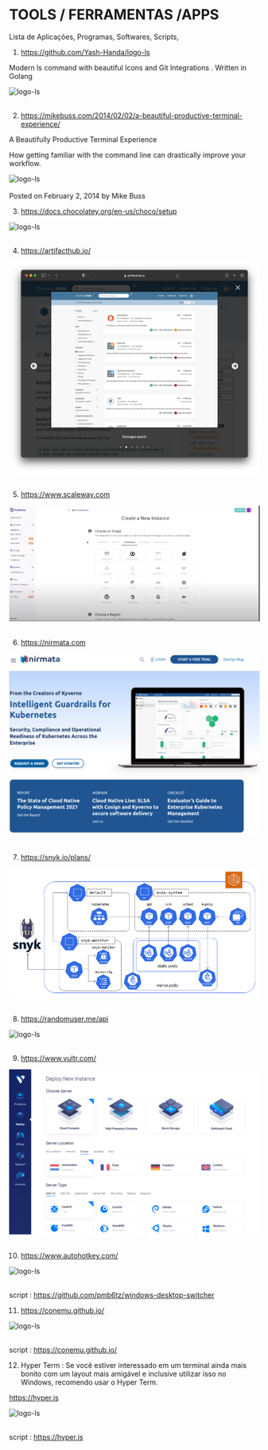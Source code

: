 # TOOLS / FERRAMENTAS /APPS
Lista de Aplicações, Programas, Softwares, Scripts, 


1. https://github.com/Yash-Handa/logo-ls

Modern ls command with beautiful Icons and Git Integrations . Written in Golang

<div>
  <span align="center">
  <img alt="logo-ls" title="logo-ls" src="https://raw.githubusercontent.com/Yash-Handa/logo-ls/master/.github/images/ls.png">
    </span>
</div><br>

2. https://mikebuss.com/2014/02/02/a-beautiful-productive-terminal-experience/

A Beautifully Productive Terminal Experience

How getting familiar with the command line can drastically improve your workflow.
<div>
  <span align="center">
    <img alt="logo-ls" title="logo-ls" src="https://d1dtl6c2x4cczo.cloudfront.net/assets/images/posts/a-beautiful-productive-terminal-experience/cover.png">
   </span>
</div><br>
Posted on February 2, 2014 by Mike Buss


3. https://docs.chocolatey.org/en-us/choco/setup
  
  <div>
  <span align="center">
  <img alt="logo-ls" title="logo-ls" src="https://hyper.is/hyperpower.mp4">
    </span>
</div><br>

4. https://artifacthub.io/
<div>
  <span align="center">
  <img alt="logo-ls" title="logo-ls" src="https://github.com/lourranio/tools/blob/75163aad231cf017f8279ae07d0f6e10b3e173ef/img/display.png">
    </span>
</div><br>

5. https://www.scaleway.com
<div>
  <span align="center">
  <img alt="logo-ls" title="logo-ls" src="https://github.com/lourranio/tools/blob/6b162ba182fa59f73db38d4d4e5a30e830824ac5/img/scaleway.PNG">
    </span>
</div><br>

6. https://nirmata.com
<div>
  <span align="center">
  <img alt="logo-ls" title="logo-ls" src="https://github.com/lourranio/tools/blob/a8e3a6111bc64af53952e834cb4ead54cd7d3acc/img/nirmata.png">
    </span>
</div><br>

7. https://snyk.io/plans/
<div>
  <span align="center">
  <img alt="logo-ls" title="logo-ls" src="https://github.com/lourranio/tools/blob/c811d5f8003765058f9e19b42bea4c7a5eb2016f/img/snyk.png">
    </span>
</div><br>

8. https://randomuser.me/api
<div>
  <span align="center">
  <img alt="logo-ls" title="logo-ls" src="https://miro.medium.com/max/1400/1*EEn-tB8M38krdKQuuTR-9Q.png">
    </span>
</div><br>

9. https://www.vultr.com/
<div>
  <span align="center">
  <img alt="logo-ls" title="logo-ls" src="https://github.com/lourranio/tools/blob/40662d866d4f9b97702a413206594f593eb263b3/img/vultr.png">
    </span>
</div><br>

10. https://www.autohotkey.com/
<div>
  <span align="center">
  <img alt="logo-ls" title="logo-ls" src="https://www.wikihow.com/images/thumb/4/40/9830772-1.jpg/v4-728px-9830772-1.jpg.webp">
    </span>
</div><br>

script : https://github.com/pmb6tz/windows-desktop-switcher


11. https://conemu.github.io/
<div>
  <span align="center">
  <img alt="logo-ls" title="logo-ls" src="https://conemu.github.io/img/ConEmu-Maximus5.png">
    </span>
</div><br>

script : https://conemu.github.io/

12. Hyper Term : Se você estiver interessado em um terminal ainda mais bonito com um layout mais amigável e inclusive utilizar isso no Windows, recomendo usar o Hyper Term.

https://hyper.is
<div>
  <span align="center">
  <img alt="logo-ls" title="logo-ls" src="https://hyper.is/_next/image?url=%2Fstore%2Fverminal.png&w=1920&q=75">
    </span>
</div><br>

script : https://hyper.is


